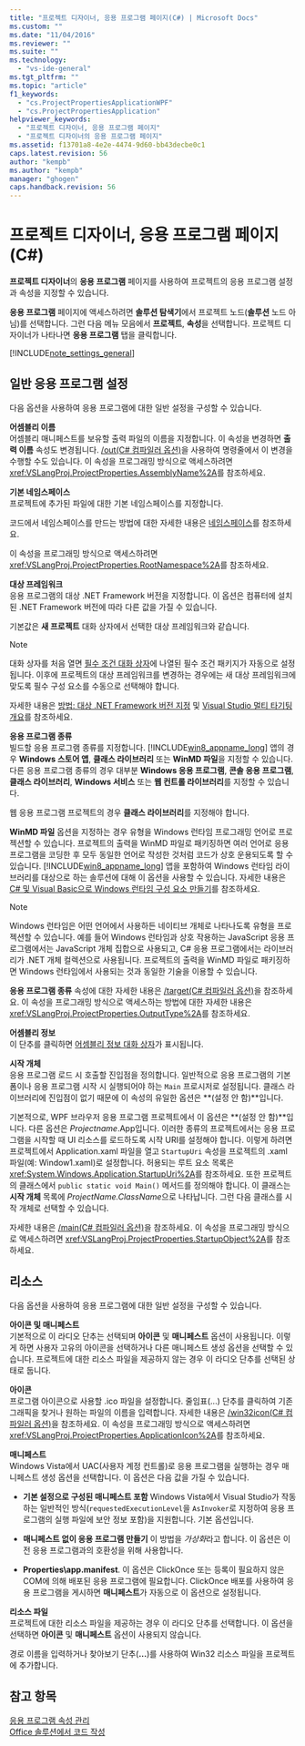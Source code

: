 ```yaml
---
title: "프로젝트 디자이너, 응용 프로그램 페이지(C#) | Microsoft Docs"
ms.custom: ""
ms.date: "11/04/2016"
ms.reviewer: ""
ms.suite: ""
ms.technology: 
  - "vs-ide-general"
ms.tgt_pltfrm: ""
ms.topic: "article"
f1_keywords: 
  - "cs.ProjectPropertiesApplicationWPF"
  - "cs.ProjectPropertiesApplication"
helpviewer_keywords: 
  - "프로젝트 디자이너, 응용 프로그램 페이지"
  - "프로젝트 디자이너의 응용 프로그램 페이지"
ms.assetid: f13701a8-4e2e-4474-9d60-bb43decbe0c1
caps.latest.revision: 56
author: "kempb"
ms.author: "kempb"
manager: "ghogen"
caps.handback.revision: 56
---
```

# <a name="application-page-project-designer-c"></a>프로젝트 디자이너, 응용 프로그램 페이지(C#)
**프로젝트 디자이너**의 **응용 프로그램** 페이지를 사용하여 프로젝트의 응용 프로그램 설정과 속성을 지정할 수 있습니다.  
  
 **응용 프로그램** 페이지에 액세스하려면 **솔루션 탐색기**에서 프로젝트 노드(**솔루션** 노드 아님)를 선택합니다. 그런 다음 메뉴 모음에서 **프로젝트**, **속성**을 선택합니다. 프로젝트 디자이너가 나타나면 **응용 프로그램** 탭을 클릭합니다.  
  
 [!INCLUDE[note_settings_general](../../data-tools/includes/note_settings_general_md.md)]  
  
## <a name="general-application-settings"></a>일반 응용 프로그램 설정  
 다음 옵션을 사용하여 응용 프로그램에 대한 일반 설정을 구성할 수 있습니다.  
  
 **어셈블리 이름**  
 어셈블리 매니페스트를 보유할 출력 파일의 이름을 지정합니다. 이 속성을 변경하면 **출력 이름** 속성도 변경됩니다. [/out(C# 컴파일러 옵션)](/dotnet/csharp/language-reference/compiler-options/out-compiler-option)을 사용하여 명령줄에서 이 변경을 수행할 수도 있습니다. 이 속성을 프로그래밍 방식으로 액세스하려면 <xref:VSLangProj.ProjectProperties.AssemblyName%2A>를 참조하세요.  
  
 **기본 네임스페이스**  
 프로젝트에 추가된 파일에 대한 기본 네임스페이스를 지정합니다.  
  
 코드에서 네임스페이스를 만드는 방법에 대한 자세한 내용은 [네임스페이스](/dotnet/csharp/language-reference/keywords/namespace)를 참조하세요.  
  
 이 속성을 프로그래밍 방식으로 액세스하려면 <xref:VSLangProj.ProjectProperties.RootNamespace%2A>를 참조하세요.  
  
 **대상 프레임워크**  
 응용 프로그램의 대상 .NET Framework 버전을 지정합니다. 이 옵션은 컴퓨터에 설치된 .NET Framework 버전에 따라 다른 값을 가질 수 있습니다.  
  
 기본값은 **새 프로젝트** 대화 상자에서 선택한 대상 프레임워크와 같습니다.  
  
> [!NOTE]
>  대화 상자를 처음 열면 [필수 조건 대화 상자](../../ide/reference/prerequisites-dialog-box.md)에 나열된 필수 조건 패키지가 자동으로 설정됩니다. 이후에 프로젝트의 대상 프레임워크를 변경하는 경우에는 새 대상 프레임워크에 맞도록 필수 구성 요소를 수동으로 선택해야 합니다.  
  
 자세한 내용은 [방법: 대상 .NET Framework 버전 지정](../../ide/how-to-target-a-version-of-the-dotnet-framework.md) 및 [Visual Studio 멀티 타기팅 개요](../../ide/visual-studio-multi-targeting-overview.md)를 참조하세요.  
  
 **응용 프로그램 종류**  
 빌드할 응용 프로그램 종류를 지정합니다. [!INCLUDE[win8_appname_long](../../debugger/includes/win8_appname_long_md.md)] 앱의 경우 **Windows 스토어 앱**, **클래스 라이브러리** 또는 **WinMD 파일**을 지정할 수 있습니다. 다른 응용 프로그램 종류의 경우 대부분 **Windows 응용 프로그램**, **콘솔 응용 프로그램**, **클래스 라이브러리**, **Windows 서비스** 또는 **웹 컨트롤 라이브러리**를 지정할 수 있습니다.  
  
 웹 응용 프로그램 프로젝트의 경우 **클래스 라이브러리**를 지정해야 합니다.  
  
 **WinMD 파일** 옵션을 지정하는 경우 유형을 Windows 런타임 프로그래밍 언어로 프로젝션할 수 있습니다. 프로젝트의 출력을 WinMD 파일로 패키징하면 여러 언어로 응용 프로그램을 코딩한 후 모두 동일한 언어로 작성한 것처럼 코드가 상호 운용되도록 할 수 있습니다. [!INCLUDE[win8_appname_long](../../debugger/includes/win8_appname_long_md.md)] 앱을 포함하여 Windows 런타임 라이브러리를 대상으로 하는 솔루션에 대해 이 옵션을 사용할 수 있습니다. 자세한 내용은[C# 및 Visual Basic으로 Windows 런타임 구성 요소 만들기](http://go.microsoft.com/fwlink/?LinkId=231895)를 참조하세요.  
  
> [!NOTE]
>  Windows 런타임은 어떤 언어에서 사용하든 네이티브 개체로 나타나도록 유형을 프로젝션할 수 있습니다. 예를 들어 Windows 런타임과 상호 작용하는 JavaScript 응용 프로그램에서는 JavaScript 개체 집합으로 사용되고, C# 응용 프로그램에서는 라이브러리가 .NET 개체 컬렉션으로 사용됩니다. 프로젝트의 출력을 WinMD 파일로 패키징하면 Windows 런타임에서 사용되는 것과 동일한 기술을 이용할 수 있습니다.  
  
 **응용 프로그램 종류** 속성에 대한 자세한 내용은 [/target(C# 컴파일러 옵션)](/dotnet/csharp/language-reference/compiler-options/target-compiler-option)을 참조하세요. 이 속성을 프로그래밍 방식으로 액세스하는 방법에 대한 자세한 내용은 <xref:VSLangProj.ProjectProperties.OutputType%2A>를 참조하세요.  
  
 **어셈블리 정보**  
 이 단추를 클릭하면 [어셈블리 정보 대화 상자](../../ide/reference/assembly-information-dialog-box.md)가 표시됩니다.  
  
 **시작 개체**  
 응용 프로그램 로드 시 호출할 진입점을 정의합니다. 일반적으로 응용 프로그램의 기본 폼이나 응용 프로그램 시작 시 실행되어야 하는 `Main` 프로시저로 설정됩니다. 클래스 라이브러리에 진입점이 없기 때문에 이 속성의 유일한 옵션은 **(설정 안 함)**입니다.  
  
 기본적으로, WPF 브라우저 응용 프로그램 프로젝트에서 이 옵션은 **(설정 안 함)**입니다. 다른 옵션은 *Projectname*.App입니다. 이러한 종류의 프로젝트에서는 응용 프로그램을 시작할 때 UI 리소스를 로드하도록 시작 URI를 설정해야 합니다. 이렇게 하려면 프로젝트에서 Application.xaml 파일을 열고 `StartupUri` 속성을 프로젝트의 .xaml 파일(예: Window1.xaml)로 설정합니다. 허용되는 루트 요소 목록은 <xref:System.Windows.Application.StartupUri%2A>를 참조하세요. 또한 프로젝트의 클래스에서 `public static void Main()` 메서드를 정의해야 합니다. 이 클래스는 **시작 개체** 목록에 *ProjectName.ClassName*으로 나타납니다. 그런 다음 클래스를 시작 개체로 선택할 수 있습니다.  
  
 자세한 내용은 [/main(C# 컴파일러 옵션)](/dotnet/csharp/language-reference/compiler-options/main-compiler-option)을 참조하세요. 이 속성을 프로그래밍 방식으로 액세스하려면 <xref:VSLangProj.ProjectProperties.StartupObject%2A>를 참조하세요.  
  
## <a name="resources"></a>리소스  
 다음 옵션을 사용하여 응용 프로그램에 대한 일반 설정을 구성할 수 있습니다.  
  
 **아이콘 및 매니페스트**  
 기본적으로 이 라디오 단추는 선택되며 **아이콘** 및 **매니페스트** 옵션이 사용됩니다. 이렇게 하면 사용자 고유의 아이콘을 선택하거나 다른 매니페스트 생성 옵션을 선택할 수 있습니다. 프로젝트에 대한 리소스 파일을 제공하지 않는 경우 이 라디오 단추를 선택된 상태로 둡니다.  
  
 **아이콘**  
 프로그램 아이콘으로 사용할 .ico 파일을 설정합니다. 줄임표(...) 단추를 클릭하여 기존 그래픽을 찾거나 원하는 파일의 이름을 입력합니다. 자세한 내용은 [/win32icon(C# 컴파일러 옵션)](/dotnet/csharp/language-reference/compiler-options/win32icon-compiler-option)을 참조하세요. 이 속성을 프로그래밍 방식으로 액세스하려면 <xref:VSLangProj.ProjectProperties.ApplicationIcon%2A>를 참조하세요.  
  
 **매니페스트**  
 Windows Vista에서 UAC(사용자 계정 컨트롤)로 응용 프로그램을 실행하는 경우 매니페스트 생성 옵션을 선택합니다. 이 옵션은 다음 값을 가질 수 있습니다.  
  
-   **기본 설정으로 구성된 매니페스트 포함** Windows Vista에서 Visual Studio가 작동하는 일반적인 방식(`requestedExecutionLevel`을 `AsInvoker`로 지정하여 응용 프로그램의 실행 파일에 보안 정보 포함)을 지원합니다. 기본 옵션입니다.  
  
-   **매니페스트 없이 응용 프로그램 만들기** 이 방법을 *가상화*라고 합니다. 이 옵션은 이전 응용 프로그램과의 호환성을 위해 사용합니다.  
  
-   **Properties\app.manifest**. 이 옵션은 ClickOnce 또는 등록이 필요하지 않은 COM에 의해 배포된 응용 프로그램에 필요합니다. ClickOnce 배포를 사용하여 응용 프로그램을 게시하면 **매니페스트**가 자동으로 이 옵션으로 설정됩니다.  
  
 **리소스 파일**  
 프로젝트에 대한 리소스 파일을 제공하는 경우 이 라디오 단추를 선택합니다. 이 옵션을 선택하면 **아이콘** 및 **매니페스트** 옵션이 사용되지 않습니다.  
  
 경로 이름을 입력하거나 찾아보기 단추(**...**)를 사용하여 Win32 리소스 파일을 프로젝트에 추가합니다.  
  
## <a name="see-also"></a>참고 항목  
[응용 프로그램 속성 관리](../../ide/application-properties.md)  
 [Office 솔루션에서 코드 작성](/office-dev/office-dev/writing-code-in-office-solutions)


<!--HONumber=Feb17_HO4-->


